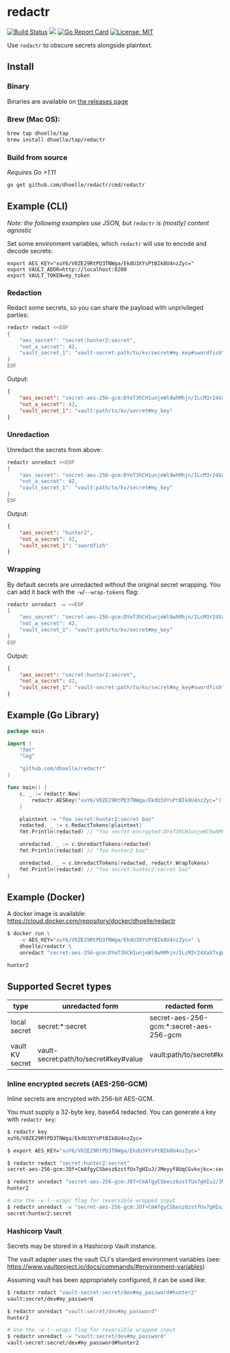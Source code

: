 # redactr

[![Build Status](https://cloud.drone.io/api/badges/dhoelle/redactr/status.svg)](https://cloud.drone.io/dhoelle/redactr) [![](https://godoc.org/github.com/dhoelle/redactr?status.svg)](http://godoc.org/github.com/dhoelle/redactr) [![Go Report Card](https://goreportcard.com/badge/github.com/dhoelle/redactr)](https://goreportcard.com/report/github.com/dhoelle/redactr) [![License: MIT](https://img.shields.io/badge/License-MIT-yellow.svg)](https://opensource.org/licenses/MIT)

Use `redactr` to obscure secrets alongside plaintext.

## Install

### Binary
Binaries are available on [the releases page](https://github.com/dhoelle/redactr/releases)

### Brew (Mac OS):

```sh
brew tap dhoelle/tap
brew install dhoelle/tap/redactr
```

### Build from source

_Requires Go >1.11_
```sh
go get github.com/dhoelle/redactr/cmd/redactr
```

## Example (CLI)

_Note: the following examples use JSON, but `redactr` is (mostly) content agnostic_

Set some environment variables, which `redactr` will use to encode and decode secrets:

```
export AES_KEY="xuY6/V0ZE29RtPD3TNWga/EkdU3XYsPtBIk8U4nzZyc="
export VAULT_ADDR=http://localhost:8200
export VAULT_TOKEN=my_token
```

### Redaction

Redact some secrets, so you can share the payload with unprivileged parties:

```sh
redactr redact <<EOF
{
    "aes_secret": "secret:hunter2:secret",
    "not_a_secret": 42,
    "vault_secret_1": "vault-secret:path/to/kv/secret#my_key#swordfish"
}
EOF
```

Output:

```json
{
    "aes_secret": "secret-aes-256-gcm:DYeT3hCH1unjeWl9whMhjn/ILcM3r24XaX7xgWO8sOJkvCs=:secret-aes-256-gcm",
    "not_a_secret": 42,
    "vault_secret_1": "vault:path/to/kv/secret#my_key"
}
```

### Unredaction

Unredact the secrets from above:

```sh
redactr unredact <<EOF
{
    "aes_secret": "secret-aes-256-gcm:DYeT3hCH1unjeWl9whMhjn/ILcM3r24XaX7xgWO8sOJkvCs=:secret-aes-256-gcm",
    "not_a_secret": 42,
    "vault_secret_1": "vault:path/to/kv/secret#my_key"
}
EOF
```

Output:

```json
{
    "aes_secret": "hunter2",
    "not_a_secret": 42,
    "vault_secret_1": "swordfish"
}
```

### Wrapping

By default secrets are unredacted without the original secret wrapping.
You can add it back with the `-w`/`--wrap-tokens` flag:

```sh
redactr unredact -w <<EOF
{
    "aes_secret": "secret-aes-256-gcm:DYeT3hCH1unjeWl9whMhjn/ILcM3r24XaX7xgWO8sOJkvCs=:secret-aes-256-gcm",
    "not_a_secret": 42,
    "vault_secret_1": "vault:path/to/kv/secret#my_key"
}
EOF
```
Output:
```json
{
    "aes_secret": "secret:hunter2:secret",
    "not_a_secret": 42,
    "vault_secret_1": "vault-secret:path/to/kv/secret#my_key#swordfish"
}
```

## Example (Go Library)

```go
package main

import (
	"fmt"
	"log"

	"github.com/dhoelle/redactr"
)

func main() {
	c, _ := redactr.New(
		redactr.AESKey("xuY6/V0ZE29RtPD3TNWga/EkdU3XYsPtBIk8U4nzZyc="),
	)

	plaintext := "foo secret:hunter2:secret baz"
    redacted, _ := c.RedactTokens(plaintext)
    fmt.Println(redacted) // "foo secret-encrypted:DYeT3hCH1unjeWl9whMhjn/ILcM3r24XaX7xgWO8sOJkvCs=:secret-encrypted baz"

    unredacted, _ := c.UnredactTokens(redacted)
    fmt.Println(redacted) // "foo hunter2 baz"

    unredacted, _ = c.UnredactTokens(redacted, redactr.WrapTokens)
    fmt.Println(redacted) // "foo secret:hunter2:secret baz"
}
```

## Example (Docker)

A docker image is available: https://cloud.docker.com/repository/docker/dhoelle/redactr

```sh
$ docker run \
    -e AES_KEY="xuY6/V0ZE29RtPD3TNWga/EkdU3XYsPtBIk8U4nzZyc=" \
    dhoelle/redactr \
    unredact "secret-aes-256-gcm:DYeT3hCH1unjeWl9whMhjn/ILcM3r24XaX7xgWO8sOJkvCs=:secret-aes-256-gcm"

hunter2
```

## Supported Secret types

| type            	| unredacted form                        	| redacted form                            	|
|-----------------	|---------------------------------------	|-----------------------------------------	|
| local secret    	| secret:*:secret                       	| secret-aes-256-gcm:*:secret-aes-256-gcm 	|
| vault KV secret 	| vault-secret:path/to/secret#key#value 	| vault:path/to/secret#key                	|

### Inline encrypted secrets (AES-256-GCM)

Inline secrets are encrypted with 256-bit AES-GCM.

You must supply a 32-byte key, base64 redacted. You can generate a key with `redactr key`:

```sh
$ redactr key
xuY6/V0ZE29RtPD3TNWga/EkdU3XYsPtBIk8U4nzZyc=

$ export AES_KEY="xuY6/V0ZE29RtPD3TNWga/EkdU3XYsPtBIk8U4nzZyc="

$ redactr redact "secret:hunter2:secret"
secret-aes-256-gcm:JOf+CmAfgyCSbesz6zstfUx7gHIuJ/JMeyyf8UqCGvkxjkc=:secret-aes-256-gcm

$ redactr unredact "secret-aes-256-gcm:JOf+CmAfgyCSbesz6zstfUx7gHIuJ/JMeyyf8UqCGvkxjkc=:secret-aes-256-gcm"
hunter2

# Use the -w (--wrap) flag for reversible wrapped input
$ redactr unredact -w "secret-aes-256-gcm:JOf+CmAfgyCSbesz6zstfUx7gHIuJ/JMeyyf8UqCGvkxjkc=:secret-aes-256-gcm"
secret:hunter2:secret
```

### Hashicorp Vault

Secrets may be stored in a Hashicorp Vault instance.

The vault adapter uses the vault CLI's standard environment variables (see: https://www.vaultproject.io/docs/commands/#environment-variables)

Assuming vault has been appropriately configured, it can be used like:

```sh
$ redactr redact "vault-secret:secret/dev#my_password#hunter2"
vault:secret/dev#my_password

$ redactr unredact "vault:secret/dev#my_password"
hunter2

# Use the -w (--wrap) flag for reversible wrapped input
$ redactr unredact -w "vault:secret/dev#my_password"
vault-secret:secret/dev#my_password#hunter2
```
